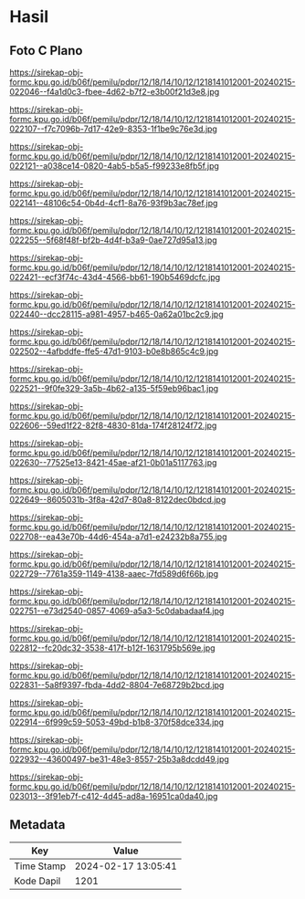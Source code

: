 # Hasil

## Foto C Plano

https://sirekap-obj-formc.kpu.go.id/b06f/pemilu/pdpr/12/18/14/10/12/1218141012001-20240215-022046--f4a1d0c3-fbee-4d62-b7f2-e3b00f21d3e8.jpg

https://sirekap-obj-formc.kpu.go.id/b06f/pemilu/pdpr/12/18/14/10/12/1218141012001-20240215-022107--f7c7096b-7d17-42e9-8353-1f1be9c76e3d.jpg

https://sirekap-obj-formc.kpu.go.id/b06f/pemilu/pdpr/12/18/14/10/12/1218141012001-20240215-022121--a038ce14-0820-4ab5-b5a5-f99233e8fb5f.jpg

https://sirekap-obj-formc.kpu.go.id/b06f/pemilu/pdpr/12/18/14/10/12/1218141012001-20240215-022141--48106c54-0b4d-4cf1-8a76-93f9b3ac78ef.jpg

https://sirekap-obj-formc.kpu.go.id/b06f/pemilu/pdpr/12/18/14/10/12/1218141012001-20240215-022255--5f68f48f-bf2b-4d4f-b3a9-0ae727d95a13.jpg

https://sirekap-obj-formc.kpu.go.id/b06f/pemilu/pdpr/12/18/14/10/12/1218141012001-20240215-022421--ecf3f74c-43d4-4566-bb61-190b5469dcfc.jpg

https://sirekap-obj-formc.kpu.go.id/b06f/pemilu/pdpr/12/18/14/10/12/1218141012001-20240215-022440--dcc28115-a981-4957-b465-0a62a01bc2c9.jpg

https://sirekap-obj-formc.kpu.go.id/b06f/pemilu/pdpr/12/18/14/10/12/1218141012001-20240215-022502--4afbddfe-ffe5-47d1-9103-b0e8b865c4c9.jpg

https://sirekap-obj-formc.kpu.go.id/b06f/pemilu/pdpr/12/18/14/10/12/1218141012001-20240215-022521--9f0fe329-3a5b-4b62-a135-5f59eb96bac1.jpg

https://sirekap-obj-formc.kpu.go.id/b06f/pemilu/pdpr/12/18/14/10/12/1218141012001-20240215-022606--59ed1f22-82f8-4830-81da-174f28124f72.jpg

https://sirekap-obj-formc.kpu.go.id/b06f/pemilu/pdpr/12/18/14/10/12/1218141012001-20240215-022630--77525e13-8421-45ae-af21-0b01a5117763.jpg

https://sirekap-obj-formc.kpu.go.id/b06f/pemilu/pdpr/12/18/14/10/12/1218141012001-20240215-022649--8605031b-3f8a-42d7-80a8-8122dec0bdcd.jpg

https://sirekap-obj-formc.kpu.go.id/b06f/pemilu/pdpr/12/18/14/10/12/1218141012001-20240215-022708--ea43e70b-44d6-454a-a7d1-e24232b8a755.jpg

https://sirekap-obj-formc.kpu.go.id/b06f/pemilu/pdpr/12/18/14/10/12/1218141012001-20240215-022729--7761a359-1149-4138-aaec-7fd589d6f66b.jpg

https://sirekap-obj-formc.kpu.go.id/b06f/pemilu/pdpr/12/18/14/10/12/1218141012001-20240215-022751--e73d2540-0857-4069-a5a3-5c0dabadaaf4.jpg

https://sirekap-obj-formc.kpu.go.id/b06f/pemilu/pdpr/12/18/14/10/12/1218141012001-20240215-022812--fc20dc32-3538-417f-b12f-1631795b569e.jpg

https://sirekap-obj-formc.kpu.go.id/b06f/pemilu/pdpr/12/18/14/10/12/1218141012001-20240215-022831--5a8f9397-fbda-4dd2-8804-7e68729b2bcd.jpg

https://sirekap-obj-formc.kpu.go.id/b06f/pemilu/pdpr/12/18/14/10/12/1218141012001-20240215-022914--6f999c59-5053-49bd-b1b8-370f58dce334.jpg

https://sirekap-obj-formc.kpu.go.id/b06f/pemilu/pdpr/12/18/14/10/12/1218141012001-20240215-022932--43600497-be31-48e3-8557-25b3a8dcdd49.jpg

https://sirekap-obj-formc.kpu.go.id/b06f/pemilu/pdpr/12/18/14/10/12/1218141012001-20240215-023013--3f91eb7f-c412-4d45-ad8a-16951ca0da40.jpg


## Metadata

| Key        | Value               |
| ---------- | ------------------- |
| Time Stamp | 2024-02-17 13:05:41 |
| Kode Dapil | 1201                |



